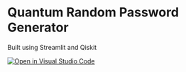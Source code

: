 # Quantum Random Password Generator

Built using Streamlit and Qiskit

[![Open in Visual Studio Code](https://open.vscode.dev/badges/open-in-vscode.svg)](https://open.vscode.dev/prakharb10/QRPG)
